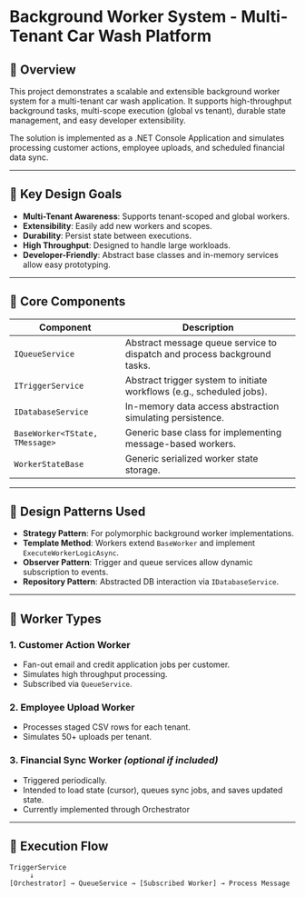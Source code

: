 # Background Worker System - Multi-Tenant Car Wash Platform

## 📘 Overview

This project demonstrates a scalable and extensible background worker system for a multi-tenant car wash application. It supports high-throughput background tasks, multi-scope execution (global vs tenant), durable state management, and easy developer extensibility.

The solution is implemented as a .NET Console Application and simulates processing customer actions, employee uploads, and scheduled financial data sync.

---

## 🧱 Key Design Goals

- **Multi-Tenant Awareness**: Supports tenant-scoped and global workers.
- **Extensibility**: Easily add new workers and scopes.
- **Durability**: Persist state between executions.
- **High Throughput**: Designed to handle large workloads.
- **Developer-Friendly**: Abstract base classes and in-memory services allow easy prototyping.

---

## 🧩 Core Components

| Component                      | Description                                                              |
|--------------------------------|--------------------------------------------------------------------------|
| `IQueueService`                | Abstract message queue service to dispatch and process background tasks. |
| `ITriggerService`              | Abstract trigger system to initiate workflows (e.g., scheduled jobs).    |
| `IDatabaseService`             | In-memory data access abstraction simulating persistence.                |
| `BaseWorker<TState, TMessage>` | Generic base class for implementing message-based workers.               |
| `WorkerStateBase`              | Generic serialized worker state storage.                                 |

---

## 🧠 Design Patterns Used

- **Strategy Pattern**: For polymorphic background worker implementations.
- **Template Method**: Workers extend `BaseWorker` and implement `ExecuteWorkerLogicAsync`.
- **Observer Pattern**: Trigger and queue services allow dynamic subscription to events.
- **Repository Pattern**: Abstracted DB interaction via `IDatabaseService`.

---

## 🚀 Worker Types

### 1. Customer Action Worker
- Fan-out email and credit application jobs per customer.
- Simulates high throughput processing.
- Subscribed via `QueueService`.

### 2. Employee Upload Worker
- Processes staged CSV rows for each tenant.
- Simulates 50+ uploads per tenant.

### 3. Financial Sync Worker *(optional if included)*
- Triggered periodically.
- Intended to load state (cursor), queues sync jobs, and saves updated state.
- Currently implemented through Orchestrator

---

## 🔁 Execution Flow

```text
TriggerService
     ↓
[Orchestrator] → QueueService → [Subscribed Worker] → Process Message
